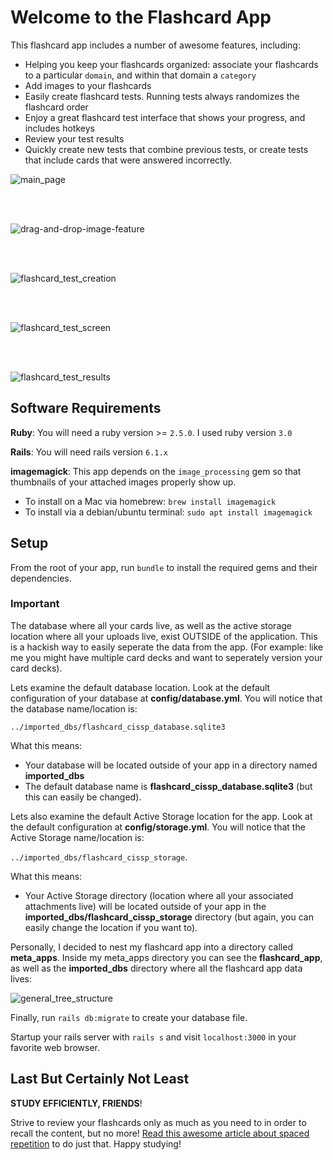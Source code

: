 # Welcome to the Flashcard App
This flashcard app includes a number of awesome features, including:

- Helping you keep your flashcards organized: associate your flashcards to a particular `domain`, and within that domain a `category`
- Add images to your flashcards
- Easily create flashcard tests. Running tests always randomizes the flashcard order
- Enjoy a great flashcard test interface that shows your progress, and includes hotkeys
- Review your test results
- Quickly create new tests that combine previous tests, or create tests that include cards that were answered incorrectly.  

![main_page](https://user-images.githubusercontent.com/38234505/156952539-a250d8d6-65f9-4745-b253-f500704d5231.png)

<br>
<br>

![drag-and-drop-image-feature](https://user-images.githubusercontent.com/38234505/156952592-5f5eff3d-8e4a-49e1-b0fd-c86a30dd05f6.png)

<br>
<br>

![flashcard_test_creation](https://user-images.githubusercontent.com/38234505/156953163-c2355fc5-1042-4634-8405-5b7d9fa358a5.png)

<br>
<br>

![flashcard_test_screen](https://user-images.githubusercontent.com/38234505/156952755-1e0bcef4-e82b-47be-a577-716ca42fc4e1.png)

<br>
<br>

![flashcard_test_results](https://user-images.githubusercontent.com/38234505/156952782-e52457cb-8761-400e-80b5-13ecc7820db0.png)


## Software Requirements

**Ruby**: You will need a ruby version >= `2.5.0`. I used ruby version `3.0`

**Rails**: You will need rails version `6.1.x`

**imagemagick**: This app depends on the `image_processing` gem so that thumbnails of your attached images properly show up. 
  - To install on a Mac via homebrew: `brew install imagemagick`
  - To install via a debian/ubuntu terminal: `sudo apt install imagemagick`


## Setup
From the root of your app, run `bundle` to install the required gems and their dependencies.

### Important
The database where all your cards live, as well as the active storage location where all your uploads live, exist OUTSIDE of the application. This is a hackish way to easily seperate the data from the app. (For example: like me you might have multiple card decks and want to seperately version your card decks). 

Lets examine the default database location. Look at the default configuration of your database at **config/database.yml**.  You will notice that the database name/location is: 

`../imported_dbs/flashcard_cissp_database.sqlite3`

What this means:
- Your database will be located outside of your app in a directory named **imported_dbs**
- The default database name is **flashcard_cissp_database.sqlite3** (but this can easily be changed).

Lets also examine the default Active Storage location for the app. Look at the default configuration at **config/storage.yml**. You will notice that the Active Storage name/location is: 

`../imported_dbs/flashcard_cissp_storage`. 

What this means:
- Your Active Storage directory (location where all your associated attachments live) will be located outside of your app in the **imported_dbs/flashcard_cissp_storage** directory (but again, you can easily change the location if you want to).

Personally, I decided to nest my flashcard app into a directory called **meta_apps**. Inside my meta_apps directory you can see the **flashcard_app**, as well as the **imported_dbs** directory where all the flashcard app data lives:

![general_tree_structure](https://user-images.githubusercontent.com/38234505/156951845-fd0581f6-045d-49f7-8051-15ff906a6494.png)

Finally, run `rails db:migrate` to create your database file.

Startup your rails server with `rails s` and visit `localhost:3000` in your favorite web browser.

## Last But Certainly Not Least
**STUDY EFFICIENTLY, FRIENDS**! 

Strive to review your flashcards only as much as you need to in order to recall the content, but no more! [Read this awesome article about spaced repetition](https://collegeinfogeek.com/spaced-repetition-memory-technique/) to do just that. Happy studying!




